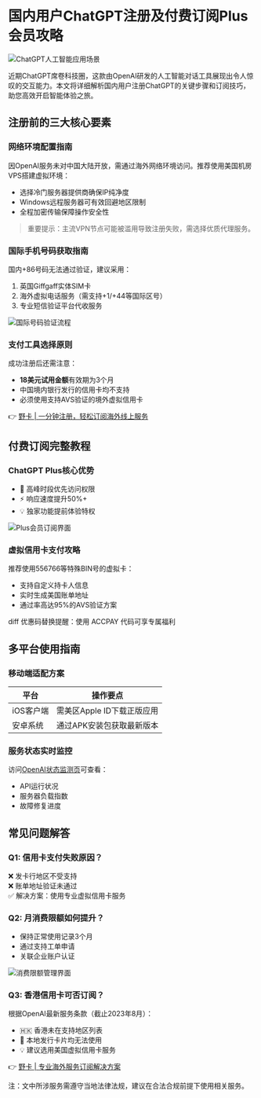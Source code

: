# 国内用户ChatGPT注册及付费订阅Plus会员攻略

![ChatGPT人工智能应用场景](https://bbtdd.com/wp-content/uploads/img/19520886799.webp)

近期ChatGPT席卷科技圈，这款由OpenAI研发的人工智能对话工具展现出令人惊叹的交互能力。本文将详细解析国内用户注册ChatGPT的关键步骤和订阅技巧，助您高效开启智能体验之旅。

## 注册前的三大核心要素

### 网络环境配置指南
因OpenAI服务未对中国大陆开放，需通过海外网络环境访问。推荐使用美国机房VPS搭建虚拟环境：
- 选择冷门服务器提供商确保IP纯净度
- Windows远程服务器可有效回避地区限制
- 全程加密传输保障操作安全性

> 重要提示：主流VPN节点可能被滥用导致注册失败，需选择优质代理服务。

### 国际手机号码获取指南
国内+86号码无法通过验证，建议采用：
1. 英国Giffgaff实体SIM卡
2. 海外虚拟电话服务（需支持+1/+44等国际区号）
3. 专业短信验证平台代收服务

![国际号码验证流程](https://bbtdd.com/wp-content/uploads/img/73415293266229.webp)

### 支付工具选择原则
成功注册后还需注意：
- **18美元试用金额**有效期为3个月
- 中国境内银行发行的信用卡均不支持
- 必须使用支持AVS验证的境外虚拟信用卡

👉 [野卡 | 一分钟注册，轻松订阅海外线上服务](https://bbtdd.com/yeka)

## 付费订阅完整教程

### ChatGPT Plus核心优势
- 🚀 高峰时段优先访问权限
- ⚡ 响应速度提升50%+
- 💡 独家功能提前体验特权

![Plus会员订阅界面](https://bbtdd.com/wp-content/uploads/img/6815149200719714.webp)

### 虚拟信用卡支付攻略
推荐使用556766等特殊BIN号的虚拟卡：
- 支持自定义持卡人信息
- 实时生成美国账单地址
- 通过率高达95%的AVS验证方案

diff
优惠码替换提醒：使用 ACCPAY 代码可享专属福利


## 多平台使用指南

### 移动端适配方案
| 平台        | 操作要点                  |
|-------------|--------------------------|
| iOS客户端   | 需美区Apple ID下载正版应用 |
| 安卓系统    | 通过APK安装包获取最新版本 |

### 服务状态实时监控
访问[OpenAI状态监测页](https://status.openai.com/)可查看：
- API运行状况
- 服务器负载指数
- 故障修复进度

## 常见问题解答

### Q1: 信用卡支付失败原因？
❌ 发卡行地区不受支持  
❌ 账单地址验证未通过  
✅ 解决方案：使用专业虚拟信用卡服务

### Q2: 月消费限额如何提升？
- 保持正常使用记录3个月
- 通过支持工单申请
- 关联企业账户认证

![消费限额管理界面](https://bbtdd.com/wp-content/uploads/img/3030193420.webp)

### Q3: 香港信用卡可否订阅？
根据OpenAI最新服务条款（截止2023年8月）：
- 🇭🇰 香港未在支持地区列表
- 🚫 本地发行卡片均无法使用
- 💡 建议选用美国虚拟信用卡服务

👉 [野卡 | 专业海外服务订阅解决方案](https://bbtdd.com/yeka)

注：文中所涉服务需遵守当地法律法规，建议在合法合规前提下使用相关服务。